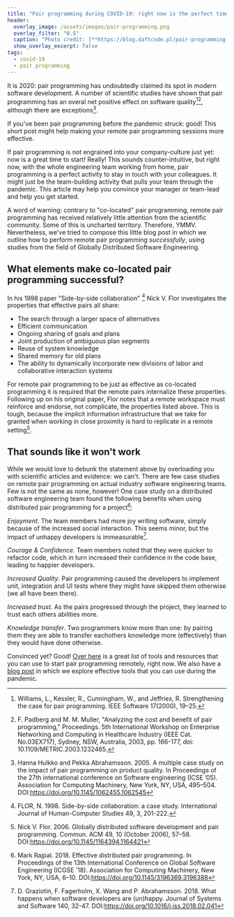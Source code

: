 ```yaml
---
title: "Pair programming during COVID-19: right now is the perfect time to start"
header:
  overlay_image: /assets/images/pair-programming.png
  overlay_filter: "0.5"
  caption: "Photo credit: [**https://blog.daftcode.pl/pair-programming-demystified-730c6f0b145b**](https://blog.daftcode.pl/pair-programming-demystified-730c6f0b145b)"
  show_overlay_excerpt: false
tags:
  - covid-19
  - pair programming
---
```


It is 2020: pair programming has undoubtedly claimed its spot in modern software 
development. A number of scientific studies have shown that pair programming has 
an overal net positive effect on software quality[^1][^2], although there are 
exceptions[^3].

If you've been pair programming before the pandemic struck: good! This short post 
might help making your remote pair programming sessions more effective.

If pair programming is not engrained into your company-culture just yet: now is 
a great time to start! Really! This sounds counter-intuitive, but right now, with 
the whole engineering team working from home, pair programming is a perfect 
activity to stay in touch with your colleagues. It might just be the team-building 
activity that pulls your team through the pandemic. This article may help you 
convince your manager or team-lead and help you get started.

A word of warning: contrary to "co-located" pair programming, remote pair 
programming has received relatively little attention from the scientific community. 
Some of this is uncharted territory. Therefore, YMMV. Nevertheless, we've tried 
to compose this little blog post in which we outline how to perform remote pair 
programming *successfully*, using studies from the field of Globally Distributed
Software Engineering.

## What elements make co-located pair programming successful?

In his 1998 paper "Side-by-side collaboration" [^4] Nick V. Flor investigates the
 properties that effective pairs all share:

- The search through a larger space of alternatives
- Efficient communication
- Ongoing sharing of goals and plans
- Joint production of ambiguous plan segments
- Reuse of system knowledge
- Shared memory for old plans
- The ability to dynamically incorporate new divisions of labor and collaborative 
interaction systems

For remote pair programming to be just as effective as co-located programming it 
is required that the remote pairs internalize these properties.
Following up on his original paper, Flor notes that a remote workspace must reinforce 
and endorse, not complicate, the properties listed above. This is tough, because 
the implicit information infrastructure that we take for granted when working 
in close proximity is hard to replicate in a remote setting[^5].

## That sounds like it won't work

While we would love to debunk the statement above by overloading you with scientific
articles and evidence: we can't. There are few case studies on remote pair 
programming on actual industry software engineering teams. 
Few is not the same as none, however! One case study on a distributed software 
engineering team found the following benefits when using distributed pair 
programming for a project[^6]:

*Enjoyment*. The team members had more joy writing software, simply because of 
the increased social interaction. This seems minor, but the impact of unhappy 
developers is immeasurable[^7].

*Courage & Confidence*. Team members noted that they were quicker to refactor 
code, which in turn increased their confidence in the code base, leading to 
happier developers.

*Increased Quality*. Pair programming caused the developers to implement unit, 
integration and UI tests where they might have skipped them otherwise (we all 
have been there).

*Increased trust*. As the pairs progressed through the project, they learned to 
trust each others abilities more.

*Knowledge transfer*. Two programmers know more than one: by pairing them they
are able to transfer eachothers knowledge more (effectively) than they would 
have done otherwise.

Convinced yet? Good! [Over here](https://github.com/kkemple/awesome-pair-programming)
is a great list of tools and resources that you can use to start pair programming remotely,
right now. We also have a [blog post](https://www.gdse-in-practice.com/blog/tools-for-distributed-communication/)
in which we explore effective tools that you can use during the pandemic.



[^1]: Williams, L., Kessler, R., Cunningham, W., and Jeffries, R. Strengthening the case for pair programming. IEEE Software 17(2000), 19–25.
[^2]: F. Padberg and M. M. Muller, "Analyzing the cost and benefit of pair programming," Proceedings. 5th International Workshop on Enterprise Networking and Computing in Healthcare Industry (IEEE Cat. No.03EX717), Sydney, NSW, Australia, 2003, pp. 166-177, doi: 10.1109/METRIC.2003.1232465.
[^3]: Hanna Hulkko and Pekka Abrahamsson. 2005. A multiple case study on the impact of pair programming on product quality. In Proceedings of the 27th international conference on Software engineering (ICSE ’05). Association for Computing Machinery, New York, NY, USA, 495–504. DOI:https://doi.org/10.1145/1062455.1062545
[^4]: FLOR, N. 1998. Side-by-side collaboration: a case study. International Journal of Human-Computer Studies 49, 3, 201-222.
[^5]: Nick V. Flor. 2006. Globally distributed software development and pair programming. Commun. ACM 49, 10 (October 2006), 57–58. DOI:https://doi.org/10.1145/1164394.1164421
[^6]: Mark Rajpal. 2018. Effective distributed pair programming. In Proceedings of the 13th International Conference on Global Software Engineering (ICGSE ’18). Association for Computing Machinery, New York, NY, USA, 6–10. DOI:https://doi.org/10.1145/3196369.3196388
[^7]: D. Graziotin, F. Fagerholm, X. Wang and P. Abrahamsson. 2018. What happens when software developers are (un)happy. Journal of Systems and Software 140, 32-47. DOI:https://doi.org/10.1016/j.jss.2018.02.041
